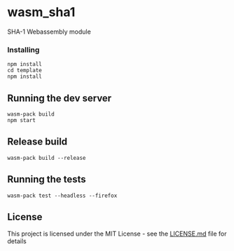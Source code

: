 # wasm_sha1

SHA-1 Webassembly module

### Installing

```
npm install
cd template
npm install
```

## Running the dev server

```
wasm-pack build
npm start
```

## Release build

```
wasm-pack build --release
```

## Running the tests

```
wasm-pack test --headless --firefox
```

## License

This project is licensed under the MIT License - see the [LICENSE.md](LICENSE.md) file for details